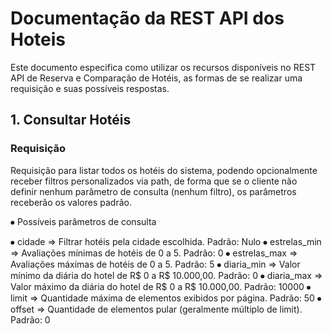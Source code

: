 <h1>Documentação da REST API dos Hoteis</h1>

Este documento especifica como utilizar os recursos disponíveis no REST API de Reserva e Comparação de Hotéis, as formas de se realizar uma requisição e suas possíveis respostas.

<h2>1. Consultar Hotéis</h2>
<h3>Requisição</h3>

Requisição para listar todos os hotéis do sistema, podendo opcionalmente receber filtros personalizados via path, de forma que se o cliente não definir nenhum parâmetro de consulta (nenhum filtro), os parâmetros receberão os valores padrão.

<p>⦁	Possíveis parâmetros de consulta</p>
  ⦁	cidade ⇒ Filtrar hotéis pela cidade escolhida. Padrão: Nulo 
  ⦁	estrelas_min ⇒ Avaliações mínimas de hotéis de 0 a 5. Padrão: 0
  ⦁	estrelas_max ⇒ Avaliações máximas de hotéis de 0 a 5. Padrão: 5
  ⦁	diaria_min ⇒ Valor mínimo da diária do hotel de R$ 0 a R$ 10.000,00. Padrão: 0
  ⦁	diaria_max ⇒ Valor máximo da diária do hotel de R$ 0 a R$ 10.000,00. Padrão: 10000
  ⦁	limit ⇒ Quantidade máxima de elementos exibidos por página. Padrão: 50
  ⦁	offset ⇒ Quantidade de elementos pular (geralmente múltiplo de limit). Padrão: 0
